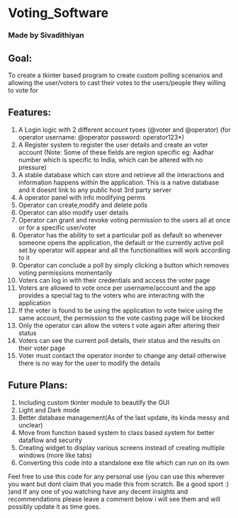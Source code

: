 # Voting_Software

### Made by Sivadithiyan

## Goal: 
To create a tkinter based program to create custom polling scenarios and allowing the user/voters to cast their votes to the users/people they willing to vote for

## Features:
1. A Login logic with 2 different account tyoes (@voter and @operator) (for operator username: @operator password: operator123*)
2. A Register system to register the user details and create an voter account (Note: Some of these fields are region specific eg: Aadhar number which is specific to India, which can be altered with no pressure)
3. A stable database which can store and retrieve all the interactions and information happens within the application. This is a native database and it doesnt link to any public host 3rd party server
4. A operator panel with info modifying perms
5. Operator can create,modify and delete polls 
6. Operator can also modify user details
7. Operator can grant and revoke voting permission to the users all at once or for a specific user/voter
8. Operator has the ability to set a particular poll as default so whenever someone opens the application, the default or the currently active poll set by operator will appear and all the functionalities will work according to it
9. Operator can conclude a poll by simply clicking a button which removes voting permissions momentarily 
10. Voters can log in with their credentials and access the voter page
11. Voters are allowed to vote once per username/account and the app provides a special tag to the voters who are interacting with the application
12. If the voter is found to be using the application to vote twice using the same account, the permission to the vote casting page will be blocked
13. Only the operator can allow the voters t vote again after altering their status
14. Voters can see the current poll details, their status and the results on their voter page
15. Voter must contact the operator inorder to change any detail otherwise there is no way for the user to modify the details


## Future Plans:

1. Including custom tkinter module to beautify the GUI
2. Light and Dark mode
3. Better database management(As of the last update, its kinda messy and unclear)
4. Move from function based system to class based system for better dataflow and security
5. Creating widget to display various screens instead of creating multiple windows (more like tabs)
6. Converting this code into a standalone exe file which can run on its own

Feel free to use this code for any personal use (you can use this wherever you want but dont claim that you made this from scratch. Be a good sport :) )and If any one of you watching have any decent insights and recommendations please leave a comment below i will see them and will possibly update it as time goes.
